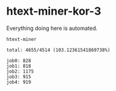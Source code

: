 # htext-miner-kor-3

Everything doing here is automated.

```
htext-miner

total: 4655/4514 (103.12361541869738%)

job0: 828
job1: 818
job2: 1175
job3: 915
job4: 919
```